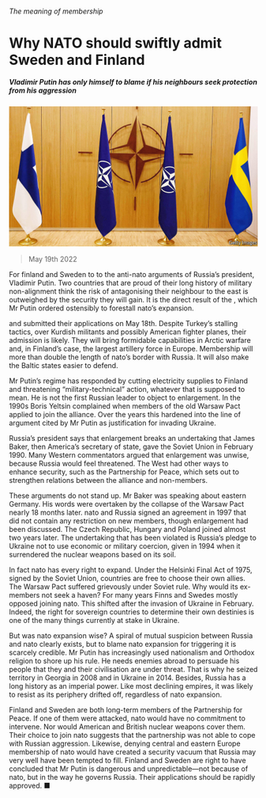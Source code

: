 ###### The meaning of membership

# Why NATO should swiftly admit Sweden and Finland 

##### Vladimir Putin has only himself to blame if his neighbours seek protection from his aggression 

![image](images/20220521_LDP001.jpg) 

> May 19th 2022 

For finland and Sweden to  to the anti-nato arguments of Russia’s president, Vladimir Putin. Two countries that are proud of their long history of military non-alignment think the risk of antagonising their neighbour to the east is outweighed by the security they will gain. It is the direct result of the , which Mr Putin ordered ostensibly to forestall nato’s expansion. 

 and  submitted their applications on May 18th. Despite Turkey’s stalling tactics, over Kurdish militants and possibly American fighter planes, their admission is likely. They will bring formidable capabilities in Arctic warfare and, in Finland’s case, the largest artillery force in Europe. Membership will more than double the length of nato’s border with Russia. It will also make the Baltic states easier to defend.

Mr Putin’s regime has responded by cutting electricity supplies to Finland and threatening “military-technical” action, whatever that is supposed to mean. He is not the first Russian leader to object to enlargement. In the 1990s Boris Yeltsin complained when members of the old Warsaw Pact applied to join the alliance. Over the years this hardened into the line of argument cited by Mr Putin as justification for invading Ukraine.

Russia’s president says that enlargement breaks an undertaking that James Baker, then America’s secretary of state, gave the Soviet Union in February 1990. Many Western commentators argued that enlargement was unwise, because Russia would feel threatened. The West had other ways to enhance security, such as the Partnership for Peace, which sets out to strengthen relations between the alliance and non-members.

These arguments do not stand up. Mr Baker was speaking about eastern Germany. His words were overtaken by the collapse of the Warsaw Pact nearly 18 months later. nato and Russia signed an agreement in 1997 that did not contain any restriction on new members, though enlargement had been discussed. The Czech Republic, Hungary and Poland joined almost two years later. The undertaking that has been violated is Russia’s pledge to Ukraine not to use economic or military coercion, given in 1994 when it surrendered the nuclear weapons based on its soil. 

In fact nato has every right to expand. Under the Helsinki Final Act of 1975, signed by the Soviet Union, countries are free to choose their own allies. The Warsaw Pact suffered grievously under Soviet rule. Why would its ex-members not seek a haven? For many years Finns and Swedes mostly opposed joining nato. This shifted after the invasion of Ukraine in February. Indeed, the right for sovereign countries to determine their own destinies is one of the many things currently at stake in Ukraine.

But was nato expansion wise? A spiral of mutual suspicion between Russia and nato clearly exists, but to blame nato expansion for triggering it is scarcely credible. Mr Putin has increasingly used nationalism and Orthodox religion to shore up his rule. He needs enemies abroad to persuade his people that they and their civilisation are under threat. That is why he seized territory in Georgia in 2008 and in Ukraine in 2014. Besides, Russia has a long history as an imperial power. Like most declining empires, it was likely to resist as its periphery drifted off, regardless of nato expansion.

Finland and Sweden are both long-term members of the Partnership for Peace. If one of them were attacked, nato would have no commitment to intervene. Nor would American and British nuclear weapons cover them. Their choice to join nato suggests that the partnership was not able to cope with Russian aggression. Likewise, denying central and eastern Europe membership of nato would have created a security vacuum that Russia may very well have been tempted to fill. Finland and Sweden are right to have concluded that Mr Putin is dangerous and unpredictable—not because of nato, but in the way he governs Russia. Their applications should be rapidly approved. ■



